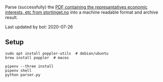 Parse (successfully) the [PDF containing the represantatives economic interests, etc from stortinget.no](https://www.stortinget.no/no/Stortinget-og-demokratiet/Representantene/Okonomiske-interesser/) into a machine readable format and archive result.

Last updated by bot: 2020-07-26

## Setup
    sudo apt install poppler-utils  # debian/ubuntu
    brew install poppler  # macos

    pipenv --three install
    pipenv shell
    python parser.py
